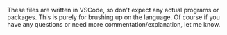 These files are written in VSCode, so don't expect any actual programs or packages. This is purely for brushing up on the language. Of course if you have any questions or need more commentation/explanation, let me know. 
